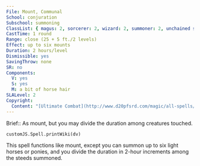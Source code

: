 ```yaml
---
File: Mount, Communal
School: conjuration
Subschool: summoning
ClassList: { magus: 2, sorcerer: 2, wizard: 2, summoner: 2, unchained summoner: 2, witch: 2, occultist: 2 }
CastTime: 1 round
Range: close (25 + 5 ft./2 levels)
Effect: up to six mounts
Duration: 2 hours/level
Dismissible: yes
SavingThrow: none
SR: no
Components:
  V: yes
  S: yes
  M: a bit of horse hair
SLALevel: 2
Copyright:
  Content: "[Ultimate Combat](http://www.d20pfsrd.com/magic/all-spells/m/mount#TOC-Mount-Communal)"
---
```

Brief:: As mount, but you may divide the duration among creatures touched.

```dataviewjs
customJS.Spell.printWiki(dv)
```

This spell functions like mount, except you can summon up to six light horses or ponies, and you divide the duration in 2-hour increments among the steeds summoned.
